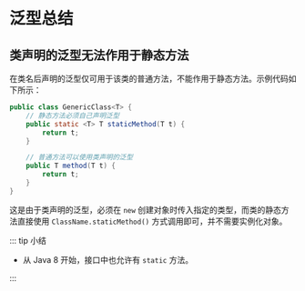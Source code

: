 # 泛型总结



## 类声明的泛型无法作用于静态方法

在类名后声明的泛型仅可用于该类的普通方法，不能作用于静态方法。示例代码如下所示：

```java
public class GenericClass<T> {
    // 静态方法必须自己声明泛型
    public static <T> T staticMethod(T t) {
        return t;
    }

    // 普通方法可以使用类声明的泛型
    public T method(T t) {
        return t;
    }
}
```

这是由于类声明的泛型，必须在 `new` 创建对象时传入指定的类型，而类的静态方法直接使用 `ClassName.staticMethod()` 方式调用即可，并不需要实例化对象。

::: tip 小结

- 从 Java 8 开始，接口中也允许有 `static` 方法。

:::



